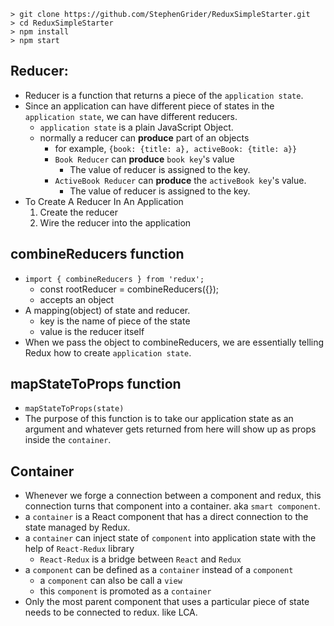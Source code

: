 ```
> git clone https://github.com/StephenGrider/ReduxSimpleStarter.git
> cd ReduxSimpleStarter
> npm install
> npm start
```

## Reducer:
- Reducer is a function that returns a piece of the `application state`.
- Since an application can have different piece of states in the `application state`, we can have different reducers.
  - `application state` is a plain JavaScript Object.
  - normally a reducer can **produce** part of an objects
    - for example, `{book: {title: a}, activeBook: {title: a}}`
    - `Book Reducer` can **produce** `book key`'s value
      - The value of reducer is assigned to the key.
    - `ActiveBook Reducer` can **produce** the `activeBook key`'s value.
      - The value of reducer is assigned to the key.
- To Create A Reducer In An Application
  1. Create the reducer
  2. Wire the reducer into the application

## combineReducers function
- `import { combineReducers } from 'redux';`
  - const rootReducer = combineReducers({});
  - accepts an object
- A mapping(object) of state and reducer.
  - key is the name of piece of the state
  - value is the reducer itself
- When we pass the object to combineReducers, we are essentially telling Redux how to create `application state`.

## mapStateToProps function
- `mapStateToProps(state)`
- The purpose of this function is to take our application state as an argument and whatever gets returned from here will show up as props inside the `container`.


## Container
- Whenever we forge a connection between a component and redux, this connection turns that component into a container. aka `smart component`.
- a `container` is a React component that has a direct connection to the state managed by Redux.
- a `container` can inject state of `component` into application state with the help of `React-Redux` library
  - `React-Redux` is a bridge between `React` and `Redux`
- a `component` can be defined as a `container` instead of a `component`
  - a `component` can also be call a `view`
  - this `component` is promoted as a `container`
- Only the most parent component that uses a particular piece of state needs to be connected to redux. like LCA.

